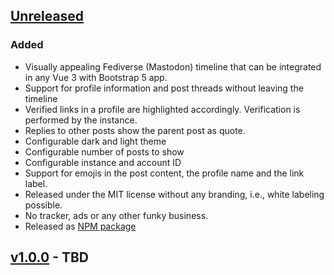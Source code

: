 ## [Unreleased]

### Added

* Visually appealing Fediverse (Mastodon) timeline that can be integrated in any Vue 3 with Bootstrap 5 app.
* Support for profile information and post threads without leaving the timeline
* Verified links in a profile are highlighted accordingly. Verification is performed by the instance.
* Replies to other posts show the parent post as quote.
* Configurable dark and light theme
* Configurable number of posts to show
* Configurable instance and account ID
* Support for emojis in the post content, the profile name and the link label.
* Released under the MIT license without any branding, i.e., white labeling possible.
* No tracker, ads or any other funky business.
* Released as [NPM package]


## [v1.0.0] - TBD


[Unreleased]: https://github.com/networld-to/vue-ap-timeline/compare/5a7e2d2...HEAD
[v1.0.0]: https://github.com/networld-to/vue-ap-timeline/compare/v1.0.0...HEAD
[NPM package]: https://www.npmjs.com/package/@networld-to/vue-ap-timeline